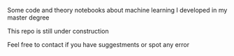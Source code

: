 Some code and theory notebooks about machine learning I developed in my master degree

This repo is still under construction

Feel free to contact if you have suggestments or spot any error
